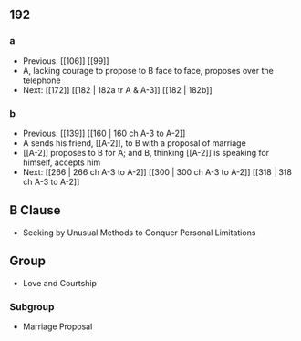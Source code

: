 ## 192
### a
- Previous: [[106]] [[99]] 
- A, lacking courage to propose to B face to face, proposes over the telephone
- Next: [[172]] [[182 | 182a tr A &amp; A-3]] [[182 | 182b]] 

### b
- Previous: [[139]] [[160 | 160 ch A-3 to A-2]] 
- A sends his friend, [[A-2]], to B with a proposal of marriage
- [[A-2]] proposes to B for A; and B, thinking [[A-2]] is speaking for himself, accepts him
- Next: [[266 | 266 ch A-3 to A-2]] [[300 | 300 ch A-3 to A-2]] [[318 | 318 ch A-3 to A-2]] 

## B Clause
- Seeking by Unusual Methods to Conquer Personal Limitations

## Group
- Love and Courtship

### Subgroup
- Marriage Proposal

